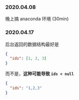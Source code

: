### 2020.04.08 

晚上搞 anaconda 环境 (30min)

### 2020.04.17

后台返回的数据结构最好是
```json
{
  "ids": [1, 2, 3]
}
```
而不是，**这种可能导致 `ids = null`**
```json
{
  "ids": "1,2,3"
}
```





